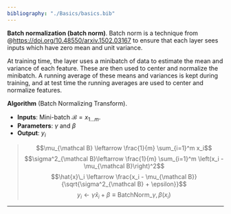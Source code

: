 ```yaml
---
bibliography: "./Basics/basics.bib"
---
```


**Batch normalization (batch norm)**. Batch norm is a technique from @https://doi.org/10.48550/arxiv.1502.03167 to ensure that each layer sees inputs which have zero mean and unit variance.

At training time, the layer uses a minibatch of data to estimate the mean and variance of each feature. These are then used to center and normalize the minibatch. A running average of these means and variances is kept during training, and at test time the running averages are used to center and normalize features.

**Algorithm** (Batch Normalizing Transform).

- **Inputs**: Mini-batch $\mathcal{B} = {x_{1\dots m}}$.
- **Parameters**: $\gamma$ and $\beta$
- **Output**: $y_i$

> $$\mu_{\mathcal B} \leftarrow \frac{1}{m} \sum_{i=1}^m x_i$$
> $$\sigma^2_{\mathcal B}\leftarrow \frac{1}{m} \sum_{i=1}^m \left(x_i - \mu_{\mathcal B}\right)^2$$
> $$\hat{x}\_i \leftarrow \frac{x_i - \mu_{\mathcal B}}{\sqrt{\sigma^2_{\mathcal B} + \epsilon}}$$
> $$y_i \leftarrow \gamma \hat{x}_i + \beta \equiv \mathsf{BatchNorm}\_{\gamma, \beta}(x_i)$$

---
